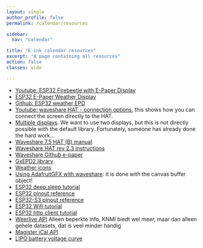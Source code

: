 ```yaml
---
layout: single
author_profile: false
permalink: /calendar/resources

sidebar:
  nav: "calendar"

title: "E-ink calendar resources"
excerpt: "A page containing all resources"
action: false
classes: wide

---
```

- [Youtube: ESP32 Firebeetle with E-Paper Display](https://youtu.be/_QKqulZvJ2E?feature=shared)
- [ESP32 E-Paper Weather Display](https://www.hackster.io/lmarzen/esp32-e-paper-weather-display-a2f444)
- [Github: ESP32 weather EPD](https://github.com/lmarzen/esp32-weather-epd)
- [Youtube: waveshare HAT - connection options](https://youtu.be/f4yoYbSWctI?feature=shared), this shows how you can connect the screen directly to the HAT.
- [Multiple displays](https://forum.arduino.cc/t/gxepd_multidisplayexample-ino-two-e-ink-displays-and-animation/671314). We want to use two displays, but this is not directly possible with the default library. Fortunately, someone has already done the hard work...
- [Waveshare 7.5 HAT (B) manual](https://www.waveshare.com/wiki/7.5inch_e-Paper_HAT_(B))
- [Waveshare HAT rev 2.3 instructions](https://www.waveshare.com/wiki/E-Paper_Driver_HAT)
- [Waveshare Github e-paper](https://github.com/waveshareteam/e-Paper)
- [GxEPD2 library](https://github.com/ZinggJM/GxEPD2)
- [Weather icons](https://github.com/erikflowers/weather-icons)
- [Using AdafruitGFX with waveshare](https://github.com/tomekness/waveshare_Epd5in83b-adafruitGFX/blob/main/arduino_codeExample/arduino_codeExample.ino): it is done with the canvas buffer object!
- [ESP32 deep sleep tutorial](https://randomnerdtutorials.com/esp32-deep-sleep-arduino-ide-wake-up-sources/)
- [ESP32 pinout reference](https://randomnerdtutorials.com/esp32-pinout-reference-gpios/)
- [ESP32-S3 pinout reference](https://randomnerdtutorials.com/esp32-s3-devkitc-pinout-guide/)
- [ESP32 Wifi tutorial](https://randomnerdtutorials.com/esp32-useful-wi-fi-functions-arduino/)
- [ESP32 http client tutorial](https://randomnerdtutorials.com/esp32-http-get-post-arduino/)
- [Weerlive API](https://weerlive.nl/delen.php) Alleen beperkte info, KNMI biedt wel meer, maar dan alleen gehele datasets, dat is veel minder handig
- [Magister iCal API](https://magister.nl/help/agenda-delen/)
- [LIPO battery voltage curve](https://www.ufinebattery.com/blog/useful-overview-of-lipo-battery-voltage/)

